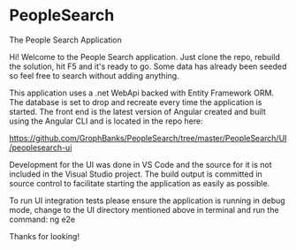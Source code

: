 # PeopleSearch
The People Search Application

Hi!  Welcome to the People Search application.  Just clone the repo, rebuild the solution, hit F5 and it's ready to go.  Some data has already been seeded so feel free to search without adding anything.

This application uses a .net WebApi backed with Entity Framework ORM.  The database is set to drop and recreate every time the application is started.  The front end is the latest version of Angular created and built using the Angular CLI and is located in the repo here:

https://github.com/GrophBanks/PeopleSearch/tree/master/PeopleSearch/UI/peoplesearch-ui

Development for the UI was done in VS Code and the source for it is not included in the Visual Studio project. The build output is committed in source control to facilitate starting the application as easily as possible. 

To run UI integration tests please ensure the application is running in debug mode, change to the UI directory mentioned above in terminal and run the command: ng e2e

Thanks for looking!
